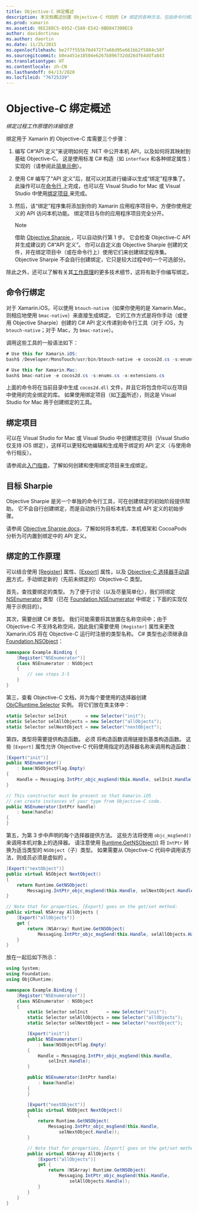 ```yaml
---
title: Objective-C 绑定概述
description: 本文档概述创建 Objective-C 代码的 C# 绑定的各种方法，包括命令行绑定、绑定项目和 Objective Sharpie。 还介绍了绑定的工作原理。
ms.prod: xamarin
ms.assetid: 9EE288C5-8952-C5A9-E542-0BD847300EC6
author: davidortinau
ms.author: daortin
ms.date: 11/25/2015
ms.openlocfilehash: be2f7f555b76d472f7a66d95e661bb2f5884c58f
ms.sourcegitcommit: b0ea451e18504e6267b896732dd26df64ddfa843
ms.translationtype: HT
ms.contentlocale: zh-CN
ms.lasthandoff: 04/13/2020
ms.locfileid: "76725339"
---
```

# <a name="overview-of-objective-c-bindings"></a>Objective-C 绑定概述

_绑定过程工作原理的详细信息_

绑定用于 Xamarin 的 Objective-C 库需要三个步骤：

1. 编写 C#“API 定义”来说明如何在 .NET 中公开本机 API，以及如何将其映射到基础 Objective-C。 这是使用标准 C# 构造（如 `interface` 和各种绑定属性  ）实现的（请参阅此[简单示例](~/cross-platform/macios/binding/objective-c-libraries.md#Binding_an_API)）。

2. 使用 C# 编写了“API 定义”后，就可以对其进行编译以生成“绑定”程序集了。 此操作可以在[命令行  ](#commandline)上完成，也可以在 Visual Studio for Mac 或 Visual Studio 中使用[绑定项目  ](#bindingproject)来完成。

3. 然后，该“绑定”程序集将添加到你的 Xamarin 应用程序项目中，方便你使用定义的 API 访问本机功能。
   绑定项目与你的应用程序项目完全分开。

   > [!NOTE]
   > 借助 [Objective Sharpie  ](#objectivesharpie)，可以自动执行第 1 步。 它会检查 Objective-C API 并生成建议的 C#“API 定义”。 你可以自定义由 Objective Sharpie 创建的文件，并在绑定项目中（或在命令行上）使用它们来创建绑定程序集。 Objective Sharpie 不会自行创建绑定，它只是较大过程中的一个可选部分。

除此之外，还可以了解有关其[工作原理](#howitworks)的更多技术细节，这将有助于你编写绑定。

<a name="Command_Line_Bindings" /><a name="commandline" />

## <a name="command-line-bindings"></a>命令行绑定

对于 Xamarin.iOS，可以使用 `btouch-native`（如果你使用的是 Xamarin.Mac，则相应地使用 `bmac-native`）来直接生成绑定。 它的工作方式是将你手动（或使用 Objective Sharpie）创建的 C# API 定义传递到命令行工具（对于 iOS，为 `btouch-native`；对于 Mac，为 `bmac-native`）。

调用这些工具的一般语法如下：

```csharp
# Use this for Xamarin.iOS:
bash$ /Developer/MonoTouch/usr/bin/btouch-native -e cocos2d.cs -s:enums.cs -x:extensions.cs
```

```csharp
# Use this for Xamarin.Mac:
bash$ bmac-native -e cocos2d.cs -s:enums.cs -x:extensions.cs
```

上面的命令将在当前目录中生成 `cocos2d.dll` 文件，并且它将包含你可以在项目中使用的完全绑定的库。 如果使用绑定项目（如[下面](#bindingproject)所述），则这是 Visual Studio for Mac 用于创建绑定的工具。

<a name="bindingproject" />

## <a name="binding-project"></a>绑定项目

可以在 Visual Studio for Mac 或 Visual Studio 中创建绑定项目（Visual Studio 仅支持 iOS 绑定），这样可以更轻松地编辑和生成用于绑定的 API 定义（与使用命令行相反）。

请参阅此[入门指南](~/cross-platform/macios/binding/objective-c-libraries.md#Getting_Started)，了解如何创建和使用绑定项目来生成绑定。

<a name="objectivesharpie" />

## <a name="objective-sharpie"></a>目标 Sharpie

Objective Sharpie 是另一个单独的命令行工具，可在创建绑定的初始阶段提供帮助。 它不会自行创建绑定，而是自动执行为目标本机库生成 API 定义的初始步骤。

请参阅 [Objective Sharpie docs](~/cross-platform/macios/binding/objective-sharpie/index.md)，了解如何将本机库、本机框架和 CocoaPods 分析为可内置到绑定中的 API 定义。

<a name="howitworks" />

## <a name="how-binding-works"></a>绑定的工作原理

可以结合使用 [[Register]](xref:Foundation.RegisterAttribute) 属性、[[Export]](xref:Foundation.ExportAttribute) 属性，以及 [Objective-C 选择器手动调用](~/ios/internals/objective-c-selectors.md)方式，手动绑定新的（先前未绑定的）Objective-C 类型。

首先，查找要绑定的类型。 为了便于讨论（以及尽量简单化），我们将绑定 [NSEnumerator](https://developer.apple.com/documentation/foundation/nsenumerator) 类型（已在 [Foundation.NSEnumerator](xref:Foundation.NSEnumerator) 中绑定；下面的实现仅用于示例目的）。

其次，需要创建 C# 类型。 我们可能需要将其放置在名称空间中；由于 Objective-C 不支持名称空间，因此我们需要使用 `[Register]` 属性来更改 Xamarin.iOS 将在 Objective-C 运行时注册的类型名称。 C# 类型也必须继承自 [Foundation.NSObject](xref:Foundation.NSObject)：

```csharp
namespace Example.Binding {
    [Register("NSEnumerator")]
    class NSEnumerator : NSObject
    {
        // see steps 3-5
    }
}
```

第三，查看 Objective-C 文档，并为每个要使用的选择器创建 [ObjCRuntime.Selector](xref:ObjCRuntime.Selector) 实例。 将它们放在类主体中：

```csharp
static Selector selInit       = new Selector("init");
static Selector selAllObjects = new Selector("allObjects");
static Selector selNextObject = new Selector("nextObject");
```

第四，类型将需要提供构造函数。 必须  将构造函数调用链接到基类构造函数。 这些 `[Export]` 属性允许 Objective-C 代码使用指定的选择器名称来调用构造函数：

```csharp
[Export("init")]
public NSEnumerator()
    : base(NSObjectFlag.Empty)
{
    Handle = Messaging.IntPtr_objc_msgSend(this.Handle, selInit.Handle);
}
```

```csharp
// This constructor must be present so that Xamarin.iOS
// can create instances of your type from Objective-C code.
public NSEnumerator(IntPtr handle)
    : base(handle)
{
}
```

第五，为第 3 步中声明的每个选择器提供方法。 这些方法将使用 `objc_msgSend()` 来调用本机对象上的选择器。 请注意使用 [Runtime.GetNSObject()](xref:ObjCRuntime.Runtime.GetNSObject*) 将 `IntPtr` 转换为适当类型的 `NSObject`（子）类型。 如果需要从 Objective-C 代码中调用该方法，则成员必须是虚拟的   。

```csharp
[Export("nextObject")]
public virtual NSObject NextObject()
{
    return Runtime.GetNSObject(
        Messaging.IntPtr_objc_msgSend(this.Handle, selNextObject.Handle));
}
```

```csharp
// Note that for properties, [Export] goes on the get/set method:
public virtual NSArray AllObjects {
    [Export("allObjects")]
    get {
        return (NSArray) Runtime.GetNSObject(
            Messaging.IntPtr_objc_msgSend(this.Handle, selAllObjects.Handle));
    }
}
```

放在一起后如下所示：

```csharp
using System;
using Foundation;
using ObjCRuntime;

namespace Example.Binding {
    [Register("NSEnumerator")]
    class NSEnumerator : NSObject
    {
        static Selector selInit       = new Selector("init");
        static Selector selAllObjects = new Selector("allObjects");
        static Selector selNextObject = new Selector("nextObject");

        [Export("init")]
        public NSEnumerator()
            : base(NSObjectFlag.Empty)
        {
            Handle = Messaging.IntPtr_objc_msgSend(this.Handle,
                selInit.Handle);
        }

        public NSEnumerator(IntPtr handle)
            : base(handle)
        {
        }

        [Export("nextObject")]
        public virtual NSObject NextObject()
        {
            return Runtime.GetNSObject(
                Messaging.IntPtr_objc_msgSend(this.Handle,
                    selNextObject.Handle));
        }

        // Note that for properties, [Export] goes on the get/set method:
        public virtual NSArray AllObjects {
            [Export("allObjects")]
            get {
                return (NSArray) Runtime.GetNSObject(
                    Messaging.IntPtr_objc_msgSend(this.Handle,
                        selAllObjects.Handle));
            }
        }
    }
}
```
